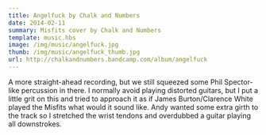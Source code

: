 ```yaml
---
title: Angelfuck by Chalk and Numbers 
date: 2014-02-11
summary: Misfits cover by Chalk and Numbers 
template: music.hbs
image: /img/music/angelfuck.jpg
thumb: /img/music/angelfuck_thumb.jpg
url: http://chalkandnumbers.bandcamp.com/album/angelfuck 
---
```

A more straight-ahead recording, but we still squeezed some Phil Spector-like percussion in there. I normally avoid playing distorted guitars, but I put a little grit on this and tried to approach it as if James Burton/Clarence White played the Misfits what would it sound like. Andy wanted some extra girth to the track so I stretched the wrist tendons and overdubbed a guitar playing all downstrokes.
